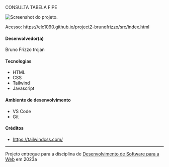 CONSULTA TABELA FIPE

![Screenshot do projeto](https://elc1090.github.io/project2-brunofrizzo/src/assets/print.png "Screenshot do projeto").

Acesso: https://elc1090.github.io/project2-brunofrizzo/src/index.html


#### Desenvolvedor(a)
Bruno Frizzo trojan

#### Tecnologias

- HTML
- CSS
- Tailwind
- Javascript

#### Ambiente de desenvolvimento

- VS Code
- Git

#### Créditos

- https://tailwindcss.com/    

---
Projeto entregue para a disciplina de [Desenvolvimento de Software para a Web](http://github.com/andreainfufsm/elc1090-2023a) em 2023a